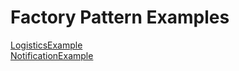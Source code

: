 # Factory Pattern Examples

[LogisticsExample](src/factoryMethodExamples/LogisticsFactory) <br/>
[NotificationExample](src/factoryMethodExamples/NotificationFactory)
